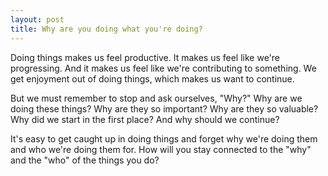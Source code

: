 ```yaml
---
layout: post
title: Why are you doing what you're doing?
---
```


Doing things makes us feel productive. It makes us feel like we're progressing. And it makes us feel like we're contributing to something. We get enjoyment out of doing things, which makes us want to continue.

But we must remember to stop and ask ourselves, "Why?" Why are we doing these things? Why are they so important? Why are they so valuable? Why did we start in the first place? And why should we continue?

It's easy to get caught up in doing things and forget why we're doing them and who we're doing them for. How will you stay connected to the "why" and the "who" of the things you do?
